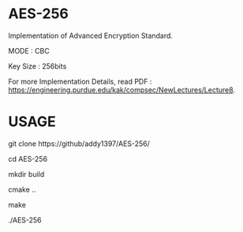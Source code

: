 # AES-256
Implementation of Advanced Encryption Standard. 

MODE : CBC 

Key Size : 256bits 


For more Implementation Details, read PDF : 
https://engineering.purdue.edu/kak/compsec/NewLectures/Lecture8.

# USAGE

git clone https://github/addy1397/AES-256/

cd AES-256

mkdir build

cmake ..

make

./AES-256
